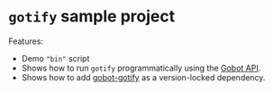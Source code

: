 # `gotify` sample project

Features:

- Demo `"bin"` script
- Shows how to run `gotify` programmatically using the [Gobot API](https://github.com/benallfree/gobot/tree/v1.0.0-alpha.32/docs/readme.md).
- Shows how to add [gobot-gotify](https://www.npmjs.com/package/gobot-gotify) as a version-locked dependency.
